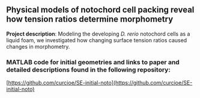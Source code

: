 ## Physical models of notochord cell packing reveal how tension ratios determine morphometry

**Project description**: Modeling the developing *D. rerio* notochord cells as a liquid foam, we investigated how changing surface tension ratios caused changes in morphometry.

### MATLAB code for initial geometries and links to paper and detailed descriptions found in the following repository:
[https://github.com/curcioe/SE-initial-noto](https://github.com/curcioe/SE-initial-noto)

